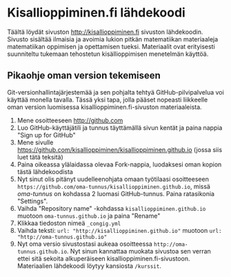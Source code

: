 # Kisallioppiminen.fi lähdekoodi
Täältä löydät sivuston http://kisallioppiminen.fi sivuston lähdekoodin. Sivusto sisältää ilmaisia ja avoimia lukion pitkän matematiikan materiaaleja matematiikan oppimisen ja opettamisen tueksi. Materiaalit ovat erityisesti suunniteltu tukemaan tehostetun kisällioppimisen menetelmän käyttöä.

## Pikaohje oman version tekemiseen 
Git-versionhallintajärjestemää ja sen pohjalta tehtyä GitHub-pilvipalvelua voi käyttää monella tavalla. Tässä yksi tapa, jolla pääset nopeasti liikkeelle oman version luomisessa kisallioppiminen.fi-sivuston materiaaleista.

1. Mene osoitteeseen http://github.com
2. Luo GitHub-käyttäjätili ja tunnus täyttämällä sivun kentät ja paina nappia "Sign up for GitHub"
3. Mene sivulle https://github.com/kisallioppiminen/kisallioppiminen.github.io (jossa siis luet tätä teksitä)
4. Paina oikeassa ylälaidassa olevaa Fork-nappia, luodaksesi oman kopion tästä lähdekoodista
5. Nyt sinut olis pitänyt uudelleenohjata omaan työtilaasi osoitteeseen `https://github.com/oma-tunnus/kisallioppiminen.github.io`, missä *oma-tunnus* on kohdassa 2 luomasi GitHub-tunnus. Paina ratasikonia "Settings".
6. Vaihda "Repository name" -kohdassa `kisallioppiminen.github.io` muotoon `oma-tunnus.github.io` ja paina "Rename"
7. Klikkaa tiedoston nimeä `_congig.yml`
8. Vaihda teksti: `url: "http://kisallioppiminen.github.io"` muotoon `url: "http://oma-tunnus.github.io"`
9. Nyt oma versio sivustostasi aukeaa osoitteessa `http://oma-tunnus.github.io`. Nyt sinun kannattaa muokata sivustoa sen verran ettei sitä sekoita alkuperäiseen kisallioppiminen.fi-sivustoon. Materiaalien lähdekoodi löytyy kansiosta `/kurssit`. 
